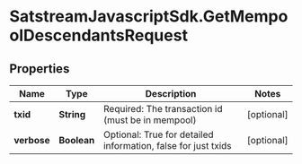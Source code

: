# SatstreamJavascriptSdk.GetMempoolDescendantsRequest

## Properties
Name | Type | Description | Notes
------------ | ------------- | ------------- | -------------
**txid** | **String** | Required: The transaction id (must be in mempool) | [optional] 
**verbose** | **Boolean** | Optional: True for detailed information, false for just txids | [optional] 
